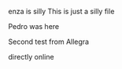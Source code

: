 enza is silly 
This is just a silly file

Pedro was here

Second test from Allegra

directly online
